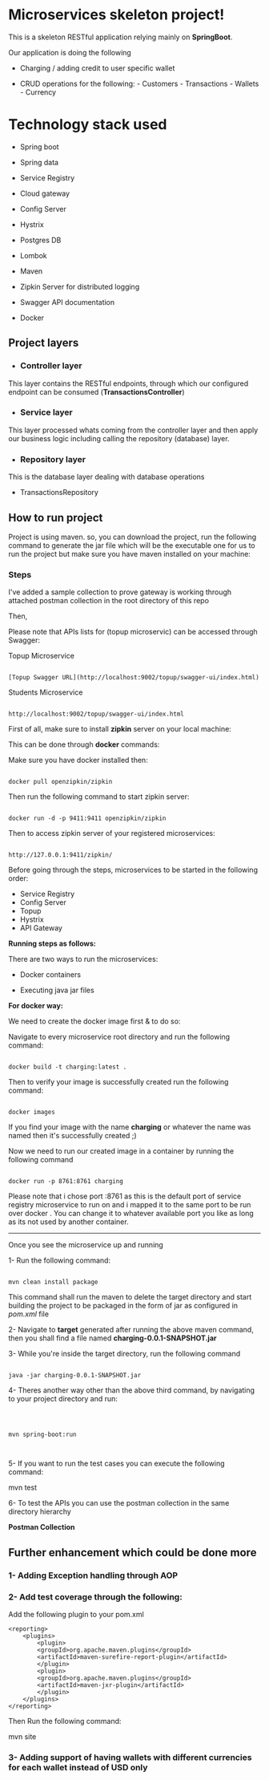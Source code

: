 
  

# Microservices skeleton project!

  

  

This is a skeleton RESTful application relying mainly on **SpringBoot**.

  

Our application is doing the following

  

- Charging / adding credit to user specific wallet

- CRUD operations for the following:
		- Customers
		- Transactions
		- Wallets
		- Currency

  

# Technology stack used

  

  

- Spring boot

- Spring data

- Service Registry

- Cloud gateway

- Config Server

- Hystrix

- Postgres DB

- Lombok

- Maven

- Zipkin Server for distributed logging

- Swagger API documentation

- Docker

  

  

## Project layers

  

  

- ### Controller layer

  

This layer contains the RESTful endpoints, through which our configured endpoint can be consumed (**TransactionsController**)

  

  

- ### Service layer

  

This layer processed whats coming from the controller layer and then apply our business logic including calling the repository (database) layer.

  

  

- ### Repository layer

  

This is the database layer dealing with database operations

  

- TransactionsRepository

  

## How to run project

  

  

Project is using maven. so, you can download the project, run the following command to generate the jar file which will be the executable one for us to run the project but make sure you have maven installed on your machine:

  

  

### Steps

I've added a sample collection to prove gateway is working through attached postman collection in the root directory of this repo

Then,

Please note that APIs lists for  (topup microservic) can be accessed through Swagger:

Topup Microservice

```

[Topup Swagger URL](http://localhost:9002/topup/swagger-ui/index.html)

```

  

Students Microservice

```

http://localhost:9002/topup/swagger-ui/index.html

```

  
  
  

First of all, make sure to install **zipkin** server on your local machine:

This can be done through **docker** commands:

Make sure you have docker installed then:

```

docker pull openzipkin/zipkin

```

  

Then run the following command to start zipkin server:

```

docker run -d -p 9411:9411 openzipkin/zipkin

```

  

Then to access zipkin server of your registered microservices:

  

```

http://127.0.0.1:9411/zipkin/

```

  

Before going through the steps, microservices to be started in the following order:

  

- Service Registry
- Config Server
- Topup
- Hystrix
- API Gateway

  

**Running steps as follows:**

  

There are two ways to run the microservices:

  

- Docker containers

- Executing java jar files

  

**For docker way:**

We need to create the docker image first & to do so:

  

Navigate to every microservice root directory and run the following command:

```

docker build -t charging:latest .

```

Then to verify your image is successfully created run the following command:

```

docker images

```

If you find your image with the name **charging** or whatever the name was named then it's successfully created ;)

  

Now we need to run our created image in a container by running the following command

  

```

docker run -p 8761:8761 charging

```

Please note that i chose port :8761 as this is the default port of service registry microservice to run on and i mapped it to the same port to be run over docker . You can change it to whatever available port you like as long as its not used by another container.

  
  

------------

  

Once you see the microservice up and running

  

1- Run the following command:

```

mvn clean install package

```

  

This command shall run the maven to delete the target directory and start building the project to be packaged in the form of jar as configured in *pom.xml* file

  

  

2- Navigate to **target** generated after running the above maven command, then you shall find a file named **charging-0.0.1-SNAPSHOT.jar**

  

  

3- While you're inside the target directory, run the following command

  

```

java -jar charging-0.0.1-SNAPSHOT.jar

```

  
  

  

4- Theres another way other than the above third command, by navigating to your project directory and run:

  

```

  

mvn spring-boot:run

  

```

  

  

5- If you want to run the test cases you can execute the following command:

  

  

mvn test

  

6- To test the APIs you can use the postman collection in the same directory hierarchy

**Postman Collection**

  

  

## Further enhancement which could be done more

  

### 1- Adding Exception handling through AOP  

### 2- Add test coverage through the following:

 
Add the following plugin to your pom.xml
  

    <reporting>
        <plugins>
    	    <plugin>
    	    <groupId>org.apache.maven.plugins</groupId>
    	    <artifactId>maven-surefire-report-plugin</artifactId>
    	    </plugin>
    	    <plugin>
    	    <groupId>org.apache.maven.plugins</groupId>
    	    <artifactId>maven-jxr-plugin</artifactId>
    	    </plugin>
        </plugins>
    </reporting>

  

Then Run the following command:

mvn site

### 3- Adding support of having wallets with different currencies for each wallet instead of USD only